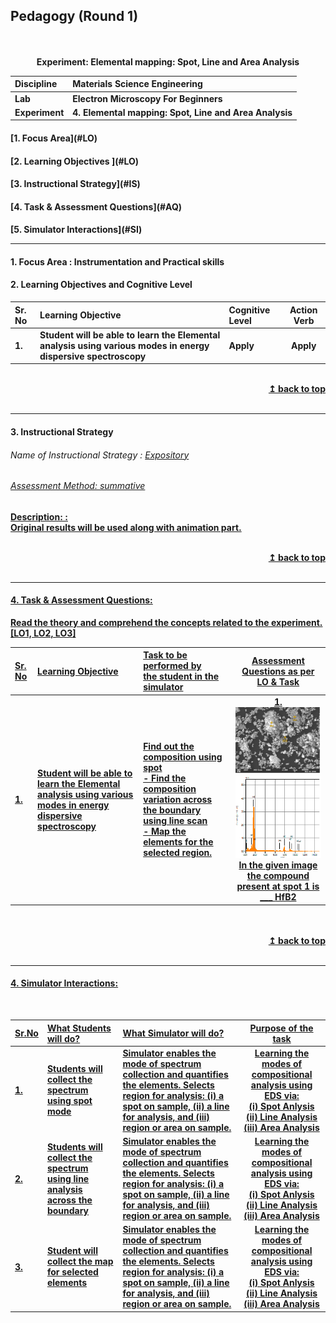 ## Pedagogy (Round 1)
<p align="center">
<br>
<br>
<b> Experiment: Elemental mapping: Spot, Line and Area Analysis  <a name="top"></a> <br>
</p>

<b>Discipline | <b>Materials Science Engineering
:--|:--|
<b> Lab | <b> Electron Microscopy For Beginners
<b> Experiment|     <b> 4. Elemental mapping: Spot, Line and Area Analysis


<h4> [1. Focus Area](#LO)
<h4> [2. Learning Objectives ](#LO)
<h4> [3. Instructional Strategy](#IS)
<h4> [4. Task & Assessment Questions](#AQ)
<h4> [5. Simulator Interactions](#SI)
<hr>

<a name="LO"></a>
#### 1. Focus Area : Instrumentation and Practical skills

#### 2. Learning Objectives and Cognitive Level


Sr. No |	Learning Objective	| Cognitive Level | Action Verb
:--|:--|:--|:-:
1.| Student will be able to learn the Elemental analysis using various modes in energy dispersive spectroscopy | Apply |Apply 


<br/>
<div align="right">
    <b><a href="#top">↥ back to top</a></b>
</div>
<br/>
<hr>

<a name="IS"></a>
#### 3. Instructional Strategy
###### Name of Instructional Strategy  :    <u> Expository
###### Assessment Method: summative

<u> <b>Description: </b> : </u>
<br>
 Original results will be used along with animation part.

<br/>
<div align="right">
    <b><a href="#top">↥ back to top</a></b>
</div>
<br/>
<hr>

<a name="AQ"></a>
#### 4. Task & Assessment Questions:

Read the theory and comprehend the concepts related to the experiment. [LO1, LO2, LO3]
<br>

Sr. No |	Learning Objective	| Task to be performed by <br> the student  in the simulator | Assessment Questions as per LO & Task
:--|:--|:--|:-:
1.| Student will be able to<br> learn the Elemental analysis using various modes in energy dispersive spectroscopy | Find out the composition using spot<br>- Find the composition variation across the boundary using line scan<br>- Map the elements for the selected region. | 1. <img src="pedagogy/images/spotImg.png"><br><img src="pedagogy/images/eds.png"><br>In the given image the compound present at spot 1 is ___ <b>HfB2</b>
 <br>
<br/>
<div align="right">
    <b><a href="#top">↥ back to top</a></b>
</div>
<br/>
<hr>

<a name="SI"></a>

#### 4. Simulator Interactions:
<br>

Sr.No | What Students will do? |	What Simulator will do?	| Purpose of the task
:--|:--|:--|:--:
1.| Students will collect the spectrum using spot mode | Simulator enables the mode of spectrum collection and quantifies the elements. Selects region for analysis: (i) a spot on sample, (ii) a line for analysis, and (iii) region or area on sample.  | Learning the modes of compositional analysis using EDS via:<br>(i) Spot Anlysis<br>(ii) Line Analysis<br>(iii) Area Analysis
2.| Students will collect the spectrum using line analysis across the boundary | Simulator enables the mode of spectrum collection and quantifies the elements. Selects region for analysis: (i) a spot on sample, (ii) a line for analysis, and (iii) region or area on sample.  | Learning the modes of compositional analysis using EDS via:<br>(i) Spot Anlysis<br>(ii) Line Analysis<br>(iii) Area Analysis
3.| Student will collect the map for selected elements | Simulator enables the mode of spectrum collection and quantifies the elements. Selects region for analysis: (i) a spot on sample, (ii) a line for analysis, and (iii) region or area on sample.  | Learning the modes of compositional analysis using EDS via:<br>(i) Spot Anlysis<br>(ii) Line Analysis<br>(iii) Area Analysis
